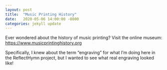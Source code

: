 ```yaml
---
layout: post
title:  "Music Printing History"
date:   2020-05-06 14:00:00 -0800
categories: jekyll update
---
```


Ever wondered about the history of music printing?
Visit the online museum: <https://www.musicprintinghistory.org>

Specifically, I knew about the term “engraving” for what I’m doing
here in the ReflectHymn project, but I wanted to see what real engraving looked
like!
